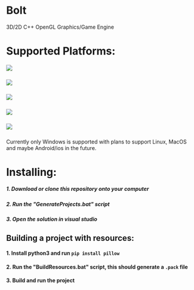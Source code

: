 # Bolt
3D/2D C++ OpenGL Graphics/Game Engine

# Supported Platforms:
##### ![](https://img.shields.io/badge/Windows-Supported-green.svg)
##### ![](https://img.shields.io/badge/Linux-Not%20Supported-red.svg)
##### ![](https://img.shields.io/badge/MacOS-Not%20Supported-red.svg)
##### ![](https://img.shields.io/badge/Android-Not%20Supported-red.svg)
##### ![](https://img.shields.io/badge/IOS-Not%20Supported-red.svg)

Currently only Windows is supported with plans to support Linux, MacOS and maybe Android/ios in the future.

# Installing:
##### 1. Download or clone this repository onto your computer
##### 2. Run the "GenerateProjects.bat" script
##### 3. Open the solution in visual studio

## Building a project with resources:
#### 1. Install python3 and run `pip install pillow`
#### 2. Run the "BuildResources.bat" script, this should generate a `.pack` file
#### 3. Build and run the project
